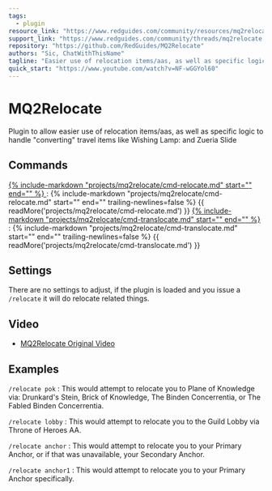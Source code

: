 ```yaml
---
tags:
  - plugin
resource_link: "https://www.redguides.com/community/resources/mq2relocate.1266/"
support_link: "https://www.redguides.com/community/threads/mq2relocate.70204/"
repository: "https://github.com/RedGuides/MQ2Relocate"
authors: "Sic, ChatWithThisName"
tagline: "Easier use of relocation items/aas, as well as specific logic to handle \"converting\""
quick_start: "https://www.youtube.com/watch?v=NF-wGGYol60"
---
```


# MQ2Relocate

<!--desc-start-->
Plugin to allow easier use of relocation items/aas, as well as specific logic to handle "converting" travel items like Wishing Lamp: and Zueria Slide
<!--desc-end-->

## Commands

<a href="cmd-relocate/">
{% 
  include-markdown "projects/mq2relocate/cmd-relocate.md" 
  start="<!--cmd-syntax-start-->" 
  end="<!--cmd-syntax-end-->" 
%}
</a>
:    {% include-markdown "projects/mq2relocate/cmd-relocate.md" 
        start="<!--cmd-desc-start-->" 
        end="<!--cmd-desc-end-->" 
        trailing-newlines=false 
     %} {{ readMore('projects/mq2relocate/cmd-relocate.md') }}

<a href="cmd-translocate/">
{% 
  include-markdown "projects/mq2relocate/cmd-translocate.md" 
  start="<!--cmd-syntax-start-->" 
  end="<!--cmd-syntax-end-->" 
%}
</a>
:    {% include-markdown "projects/mq2relocate/cmd-translocate.md" 
        start="<!--cmd-desc-start-->" 
        end="<!--cmd-desc-end-->" 
        trailing-newlines=false 
     %} {{ readMore('projects/mq2relocate/cmd-translocate.md') }}

## Settings

There are no settings to adjust, if the plugin is loaded and you issue a `/relocate` it will do relocate related things.

## Video

- [MQ2Relocate Original Video](https://www.youtube.com/watch?v=NF-wGGYol60)

## Examples

`/relocate pok`
:   This would attempt to relocate you to Plane of Knowledge via: Drunkard's Stein, Brick of Knowledge, The Binden Concerrentia, or The Fabled Binden Concerrentia.

`/relocate lobby`
:   This would attempt to relocate you to the Guild Lobby via Throne of Heroes AA.

`/relocate anchor`
:   This would attempt to relocate you to your Primary Anchor, or if that was unavailable, your Secondary Anchor.

`/relocate anchor1`
:   This would attempt to relocate you to your Primary Anchor specifically.
